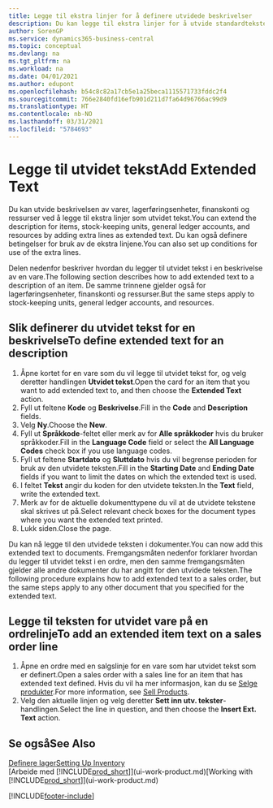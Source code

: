 ```yaml
---
title: Legge til ekstra linjer for å definere utvidede beskrivelser
description: Du kan legge til ekstra linjer for å utvide standardteksten som beskriver en vare, en finanskonto og andre data.
author: SorenGP
ms.service: dynamics365-business-central
ms.topic: conceptual
ms.devlang: na
ms.tgt_pltfrm: na
ms.workload: na
ms.date: 04/01/2021
ms.author: edupont
ms.openlocfilehash: b54c8c82a17cb5e1a25beca1115571733fddc2f4
ms.sourcegitcommit: 766e2840fd16efb901d211d7fa64d96766ac99d9
ms.translationtype: HT
ms.contentlocale: nb-NO
ms.lasthandoff: 03/31/2021
ms.locfileid: "5784693"
---
```

# <a name="add-extended-text"></a><span data-ttu-id="1d29c-103">Legge til utvidet tekst</span><span class="sxs-lookup"><span data-stu-id="1d29c-103">Add Extended Text</span></span>

<span data-ttu-id="1d29c-104">Du kan utvide beskrivelsen av varer, lagerføringsenheter, finanskonti og ressurser ved å legge til ekstra linjer som utvidet tekst.</span><span class="sxs-lookup"><span data-stu-id="1d29c-104">You can extend the description for items, stock-keeping units, general ledger accounts, and resources by adding extra lines as extended text.</span></span> <span data-ttu-id="1d29c-105">Du kan også definere betingelser for bruk av de ekstra linjene.</span><span class="sxs-lookup"><span data-stu-id="1d29c-105">You can also set up conditions for use of the extra lines.</span></span>  

<span data-ttu-id="1d29c-106">Delen nedenfor beskriver hvordan du legger til utvidet tekst i en beskrivelse av en vare.</span><span class="sxs-lookup"><span data-stu-id="1d29c-106">The following section describes how to add extended text to a description of an item.</span></span> <span data-ttu-id="1d29c-107">De samme trinnene gjelder også for lagerføringsenheter, finanskonti og ressurser.</span><span class="sxs-lookup"><span data-stu-id="1d29c-107">But the same steps apply to stock-keeping units, general ledger accounts, and resources.</span></span>  

## <a name="to-define-extended-text-for-an-description"></a><span data-ttu-id="1d29c-108">Slik definerer du utvidet tekst for en beskrivelse</span><span class="sxs-lookup"><span data-stu-id="1d29c-108">To define extended text for an description</span></span>

1. <span data-ttu-id="1d29c-109">Åpne kortet for en vare som du vil legge til utvidet tekst for, og velg deretter handlingen **Utvidet tekst**.</span><span class="sxs-lookup"><span data-stu-id="1d29c-109">Open the card for an item that you want to add extended text to, and then choose the **Extended Text** action.</span></span>
2. <span data-ttu-id="1d29c-110">Fyll ut feltene **Kode** og **Beskrivelse**.</span><span class="sxs-lookup"><span data-stu-id="1d29c-110">Fill in the **Code** and **Description** fields.</span></span>
3. <span data-ttu-id="1d29c-111">Velg **Ny**.</span><span class="sxs-lookup"><span data-stu-id="1d29c-111">Choose the **New**.</span></span>
4. <span data-ttu-id="1d29c-112">Fyll ut **Språkkode**-feltet eller merk av for **Alle språkkoder** hvis du bruker språkkoder.</span><span class="sxs-lookup"><span data-stu-id="1d29c-112">Fill in the **Language Code** field or select the **All Language Codes** check box if you use language codes.</span></span>
5. <span data-ttu-id="1d29c-113">Fyll ut feltene **Startdato** og **Sluttdato** hvis du vil begrense perioden for bruk av den utvidete teksten.</span><span class="sxs-lookup"><span data-stu-id="1d29c-113">Fill in the **Starting Date** and **Ending Date** fields if you want to limit the dates on which the extended text is used.</span></span>
6. <span data-ttu-id="1d29c-114">I feltet **Tekst** angir du koden for den utvidete teksten.</span><span class="sxs-lookup"><span data-stu-id="1d29c-114">In the **Text** field, write the extended text.</span></span>
7. <span data-ttu-id="1d29c-115">Merk av for de aktuelle dokumenttypene du vil at de utvidete tekstene skal skrives ut på.</span><span class="sxs-lookup"><span data-stu-id="1d29c-115">Select relevant check boxes for the document types where you want the extended text printed.</span></span>
8. <span data-ttu-id="1d29c-116">Lukk siden.</span><span class="sxs-lookup"><span data-stu-id="1d29c-116">Close the page.</span></span>

<span data-ttu-id="1d29c-117">Du kan nå legge til den utvidede teksten i dokumenter.</span><span class="sxs-lookup"><span data-stu-id="1d29c-117">You can now add this extended text to documents.</span></span> <span data-ttu-id="1d29c-118">Fremgangsmåten nedenfor forklarer hvordan du legger til utvidet tekst i en ordre, men den samme fremgangsmåten gjelder alle andre dokumenter du har angitt for den utvidede teksten.</span><span class="sxs-lookup"><span data-stu-id="1d29c-118">The following procedure explains how to add extended text to a sales order, but the same steps apply to any other document that you specified for the extended text.</span></span>  

## <a name="to-add-an-extended-item-text-on-a-sales-order-line"></a><span data-ttu-id="1d29c-119">Legge til teksten for utvidet vare på en ordrelinje</span><span class="sxs-lookup"><span data-stu-id="1d29c-119">To add an extended item text on a sales order line</span></span>

1. <span data-ttu-id="1d29c-120">Åpne en ordre med en salgslinje for en vare som har utvidet tekst som er definert.</span><span class="sxs-lookup"><span data-stu-id="1d29c-120">Open a sales order with a sales line for an item that has extended text defined.</span></span> <span data-ttu-id="1d29c-121">Hvis du vil ha mer informasjon, kan du se [Selge produkter](sales-how-sell-products.md).</span><span class="sxs-lookup"><span data-stu-id="1d29c-121">For more information, see [Sell Products](sales-how-sell-products.md).</span></span>
2. <span data-ttu-id="1d29c-122">Velg den aktuelle linjen og velg deretter **Sett inn utv. tekster**-handlingen.</span><span class="sxs-lookup"><span data-stu-id="1d29c-122">Select the line in question, and then choose the **Insert Ext. Text** action.</span></span>

## <a name="see-also"></a><span data-ttu-id="1d29c-123">Se også</span><span class="sxs-lookup"><span data-stu-id="1d29c-123">See Also</span></span>

[<span data-ttu-id="1d29c-124">Definere lager</span><span class="sxs-lookup"><span data-stu-id="1d29c-124">Setting Up Inventory</span></span>](inventory-setup-inventory.md)  
<span data-ttu-id="1d29c-125">[Arbeide med [!INCLUDE[prod_short](includes/prod_short.md)]](ui-work-product.md)</span><span class="sxs-lookup"><span data-stu-id="1d29c-125">[Working with [!INCLUDE[prod_short](includes/prod_short.md)]](ui-work-product.md)</span></span>


[!INCLUDE[footer-include](includes/footer-banner.md)]
